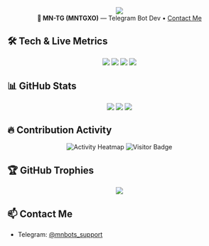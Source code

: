 


<!-- Profile Summary -->
<p align="center">
  <img src="https://komarev.com/ghpvc/?username=MNTGXO&label=Profile%20views&color=129e00&style=plastic"/>
  <br/>
  <strong>👤 MN-TG (MNTGXO)</strong> — Telegram Bot Dev • <a href="#contact">Contact Me</a>
</p>

## 🛠️ Tech & Live Metrics
<p align="center">
  <img src="https://img.shields.io/github/followers/MNTGXO?style=social"/>  
  <img src="https://img.shields.io/github/stars/MNTGXO?style=social"/>  
  <img src="https://img.shields.io/github/repos/MNTGXO?style=for-the-badge"/>  
  <img src="https://img.shields.io/github/languages/top/MNTGXO?style=for-the-badge"/>  
</p>

## 📊 GitHub Stats
<p align="center">
  <img src="https://github-readme-stats.vercel.app/api?username=MNTGXO&show_icons=true&theme=dark&count_private=true"/>  
  <img src="https://github-readme-streak-stats.herokuapp.com/?user=MNTGXO&theme=dark"/>  
  <img src="https://github-readme-stats.vercel.app/api/top-langs/?username=MNTGXO&layout=compact&theme=dark"/>  
</p>

## 🔥 Contribution Activity
<p align="center">
  <img src="https://github.com/MNTGXO.png?tab=activity&theme=dark" alt="Activity Heatmap"/>  
  <img src="https://visitor-badge.laobi.icu/badge?page_id=MNTGXO.MNTGXO" alt="Visitor Badge"/>  
</p>


## 🏆 GitHub Trophies

<p align="center">
  <img src="https://github-profile-trophy.vercel.app/?username=MNTGXO&theme=darkhub"/>  
</p>

## 📫 Contact Me <a name="contact"></a>

* Telegram: [@mnbots_support](https://t.me/mnbots_support)


